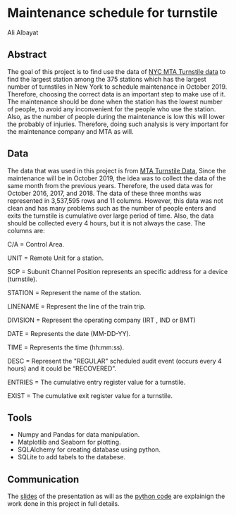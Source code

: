 # Maintenance schedule for turnstile
Ali Albayat
## Abstract
The goal of this project is to find use the data of [NYC MTA Turnstile data](http://web.mta.info/developers/turnstile.html) to find the largest station among the 375 stations which has the 
largest number of turnstiles in New York to schedule maintenance in October 2019. Therefore, choosing the correct data is an important step 
to make use of it. The maintenance should be done when the station has the lowest number of people, to avoid any inconvenient for the people who 
use the station. Also, as the number of people during the maintenance is low this will lower the probably of injuries. Therefore, doing such analysis is 
very important for the maintenance company and MTA as will.


## Data
The data that was used in this project is from [MTA Turnstile Data](http://web.mta.info/developers/turnstile.html), Since the maintenance will be in 
October 2019, the idea was to collect the data of the same month from the previous years. Therefore, the used data was for October 2016, 2017, and 2018. 
The data of these three months was represented in 3,537,595 rows and 11 columns. However, this data was not clean and has many problems such as the number of
people enters and exits the turnstile is cumulative over large period of time. Also, the data should be collected every 4 hours, but it is not always the case.
The columns are:

C/A = Control Area.

UNIT = Remote Unit for a station.

SCP = Subunit Channel Position represents an specific address for a device (turnstile).

STATION = Represent the name of the station.

LINENAME = Represent the line of the train trip.

DIVISION = Represent the operating company (IRT , IND or BMT)

DATE = Represents the date (MM-DD-YY).

TIME = Represents the time (hh:mm:ss).

DESC = Represent the "REGULAR" scheduled audit event (occurs every 4 hours) and it could be “RECOVERED”.

ENTRIES = The cumulative entry register value for a turnstile.

EXIST = The cumulative exit register value for a turnstile.


## Tools
- Numpy and Pandas for data manipulation.
- Matplotlib and Seaborn for plotting.
- SQLAlchemy for creating database using python.
- SQLite to add tabels to the databese.

## Communication
The [slides](https://github.com/AliMufeed/project1/blob/aea1d0bc4ea8e0ab923a611ba79c2e2f926e2a03/Maintenance%20company%20for%20turnstiles%20-%20presentation.pdf) of the presentation as will as the [python code](https://github.com/AliMufeed/project1/blob/aea1d0bc4ea8e0ab923a611ba79c2e2f926e2a03/MTA_Turnstile_Data_for_turnsile_Maintenance.ipynb) are explainign the work done in this project in full details.
